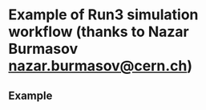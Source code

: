 # Example of Run3 simulation workflow (thanks to Nazar Burmasov <nazar.burmasov@cern.ch>)

## Example
